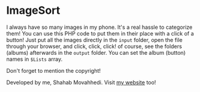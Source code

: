 # ImageSort
I always have so many images in my phone. It's a real hassle to categorize them! You can use this PHP code to put them in their place with a click of a button! Just put all the images directly in the `input` folder, open the file through your browser, and click, click, click! of course, see the folders (albums) afterwards in the `output` folder.
You can set the album (button) names in `$Lists` array.

Don't forget to mention the copyright!

Developed by me, Shahab Movahhedi. Visit [my website](https://shmovahhedi.com) too!
